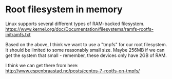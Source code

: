 # Root filesystem in memory

Linux supports several different types of RAM-backed filesystem.
<https://www.kernel.org/doc/Documentation/filesystems/ramfs-rootfs-initramfs.txt>

Based on the above, I think we want to use a "tmpfs" for our root filesystem.
It should be limited to some reasonably small size.
Maybe 256MB if we can get the system that small -
remember, these devices only have 2GB of RAM.

I think we can get there from here:
<http://www.espenbraastad.no/posts/centos-7-rootfs-on-tmpfs/>
